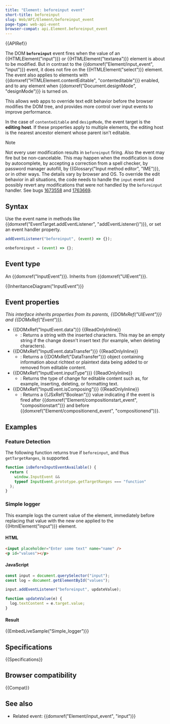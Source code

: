 ```yaml
---
title: "Element: beforeinput event"
short-title: beforeinput
slug: Web/API/Element/beforeinput_event
page-type: web-api-event
browser-compat: api.Element.beforeinput_event
---
```


{{APIRef}}

The DOM **`beforeinput`** event fires when the value of an {{HTMLElement("input")}} or {{HTMLElement("textarea")}} element is about to be modified. But in contrast to the {{domxref("Element/input_event", "input")}} event, it does not fire on the {{HTMLElement("select")}} element. The event also applies to elements with {{domxref("HTMLElement.contentEditable", "contenteditable")}} enabled, and to any element when {{domxref("Document.designMode", "designMode")}} is turned on.

This allows web apps to override text edit behavior before the browser modifies the DOM tree, and provides more control over input events to improve performance.

In the case of `contenteditable` and `designMode`, the event target is the **editing host**. If these properties apply to multiple elements, the editing host is the nearest ancestor element whose parent isn't editable.

> [!NOTE]
> Not every user modification results in `beforeinput` firing. Also the event may fire but be non-cancelable. This may happen when the modification is done by autocomplete, by accepting a correction from a spell checker, by password manager autofill, by {{Glossary("Input method editor", "IME")}}, or in other ways. The details vary by browser and OS. To override the edit behavior in all situations, the code needs to handle the `input` event and possibly revert any modifications that were not handled by the `beforeinput` handler. See bugs [1673558](https://bugzil.la/1673558) and [1763669](https://bugzil.la/1763669).

## Syntax

Use the event name in methods like {{domxref("EventTarget.addEventListener", "addEventListener()")}}, or set an event handler property.

```js
addEventListener("beforeinput", (event) => {});

onbeforeinput = (event) => {};
```

## Event type

An {{domxref("InputEvent")}}. Inherits from {{domxref("UIEvent")}}.

{{InheritanceDiagram("InputEvent")}}

## Event properties

_This interface inherits properties from its parents, {{DOMxRef("UIEvent")}} and {{DOMxRef("Event")}}._

- {{DOMxRef("InputEvent.data")}} {{ReadOnlyInline}}
  - : Returns a string with the inserted characters. This may be an empty string if the change doesn't insert text (for example, when deleting characters).
- {{DOMxRef("InputEvent.dataTransfer")}} {{ReadOnlyInline}}
  - : Returns a {{DOMxRef("DataTransfer")}} object containing information about richtext or plaintext data being added to or removed from editable content.
- {{DOMxRef("InputEvent.inputType")}} {{ReadOnlyInline}}
  - : Returns the type of change for editable content such as, for example, inserting, deleting, or formatting text.
- {{DOMxRef("InputEvent.isComposing")}} {{ReadOnlyInline}}
  - : Returns a {{JSxRef("Boolean")}} value indicating if the event is fired after {{domxref("Element/compositionstart_event", "compositionstart")}} and before {{domxref("Element/compositionend_event", "compositionend")}}.

## Examples

### Feature Detection

The following function returns true if `beforeinput`, and thus `getTargetRanges`, is supported.

```js
function isBeforeInputEventAvailable() {
  return (
    window.InputEvent &&
    typeof InputEvent.prototype.getTargetRanges === "function"
  );
}
```

### Simple logger

This example logs the current value of the element, immediately before replacing that value with the new one applied to the {{HtmlElement("input")}} element.

#### HTML

```html
<input placeholder="Enter some text" name="name" />
<p id="values"></p>
```

#### JavaScript

```js
const input = document.querySelector("input");
const log = document.getElementById("values");

input.addEventListener("beforeinput", updateValue);

function updateValue(e) {
  log.textContent = e.target.value;
}
```

#### Result

{{EmbedLiveSample("Simple_logger")}}

## Specifications

{{Specifications}}

## Browser compatibility

{{Compat}}

## See also

- Related event: {{domxref("Element/input_event", "input")}}
